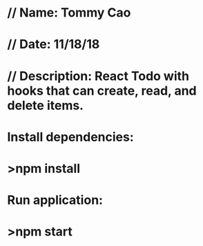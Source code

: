 # // Name: Tommy Cao
# // Date: 11/18/18
# // Description: React Todo with hooks that can create, read, and delete items.

# Install dependencies:
# >npm install

# Run application:
# >npm start